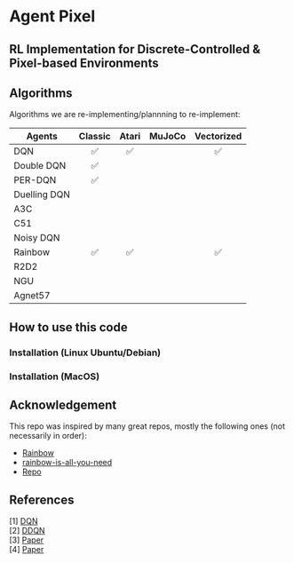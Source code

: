 # Agent Pixel

## RL Implementation for Discrete-Controlled & Pixel-based Environments

## Algorithms
Algorithms we are re-implementing/plannning to re-implement:

| Agents | Classic | Atari | MuJoCo | Vectorized |
| --- | :---: | :---: | :---: | :---: |
| DQN | ✅ | ✅ |  | ✅ |
| Double DQN | ✅ |  |  |
| PER-DQN | ✅ |  |  |
| Duelling DQN |  |  |  |
| A3C |  |  |  |
| C51 |  |  |  |
| Noisy DQN |  |  |  |
| Rainbow | ✅ | ✅ |  | ✅ |
| R2D2 |  |  |  |
| NGU |  |  |  |
| Agnet57 |  |  |  |

## How to use this code
### Installation (Linux Ubuntu/Debian)

### Installation (MacOS)


## Acknowledgement
This repo was inspired by many great repos, mostly the following ones (not necessarily in order):
- [Rainbow](https://github.com/Kaixhin/Rainbow)
- [rainbow-is-all-you-need](https://github.com/Curt-Park/rainbow-is-all-you-need/)
- [Repo](https://)

## References 

[1] [DQN](https://)  
[2] [DDQN](https://)  
[3] [Paper](https://)  
[4] [Paper](https://)  
